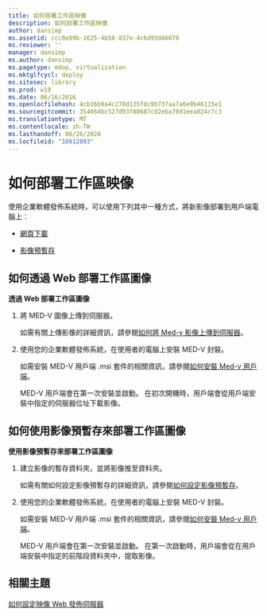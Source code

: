 ```yaml
---
title: 如何部署工作區映像
description: 如何部署工作區映像
author: dansimp
ms.assetid: ccc8e89b-1625-4b58-837e-4c6d93d46070
ms.reviewer: ''
manager: dansimp
ms.author: dansimp
ms.pagetype: mdop, virtualization
ms.mktglfcycl: deploy
ms.sitesec: library
ms.prod: w10
ms.date: 06/16/2016
ms.openlocfilehash: 4cb16b0a4c278d135fdc9b737aa7a6e9b46115e1
ms.sourcegitcommit: 354664bc527d93f80687cd2eba70d1eea024c7c3
ms.translationtype: MT
ms.contentlocale: zh-TW
ms.lasthandoff: 06/26/2020
ms.locfileid: "10812093"
---
```

# 如何部署工作區映像


使用企業軟體發佈系統時，可以使用下列其中一種方式，將新影像部署到用戶端電腦上：

-   [網頁下載](#bkmk-howtodeployaworkspaceimageviatheweb)

-   [影像預暫存](#bkmk-howtodeployaworkspaceimageusingimageprestaging)

## <a href="" id="bkmk-howtodeployaworkspaceimageviatheweb"></a>如何透過 Web 部署工作區圖像


**透過 Web 部署工作區圖像**

1.  將 MED-V 圖像上傳到伺服器。

    如需有關上傳影像的詳細資訊，請參閱[如何將 Med-v 影像上傳到伺服器](how-to-upload-a-med-v-image-to-the-server.md)。

2.  使用您的企業軟體發佈系統，在使用者的電腦上安裝 MED-V 封裝。

    如需安裝 MED-V 用戶端 .msi 套件的相關資訊，請參閱[如何安裝 Med-v 用戶端](how-to-install-med-v-clientesds.md)。

    MED-V 用戶端會在第一次安裝並啟動。 在初次開機時，用戶端會從用戶端安裝中指定的伺服器位址下載影像。

## <a href="" id="bkmk-howtodeployaworkspaceimageusingimageprestaging"></a>如何使用影像預暫存來部署工作區圖像


**使用影像預暫存來部署工作區圖像**

1.  建立影像的暫存資料夾，並將影像推至資料夾。

    如需有關如何設定影像預暫存的詳細資訊，請參閱[如何設定影像預暫存](how-to-configure-image-pre-staging.md)。

2.  使用您的企業軟體發佈系統，在使用者的電腦上安裝 MED-V 封裝。

    如需安裝 MED-V 用戶端 .msi 套件的相關資訊，請參閱[如何安裝 Med-v 用戶端](how-to-install-med-v-clientesds.md)。

    MED-V 用戶端會在第一次安裝並啟動。 在第一次啟動時，用戶端會從在用戶端安裝中指定的前階段資料夾中，提取影像。

## 相關主題


[如何設定映像 Web 發佈伺服器](how-to-configure-the-image-web-distribution-server.md)

 

 






